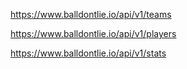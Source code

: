 https://www.balldontlie.io/api/v1/teams

https://www.balldontlie.io/api/v1/players

https://www.balldontlie.io/api/v1/stats

